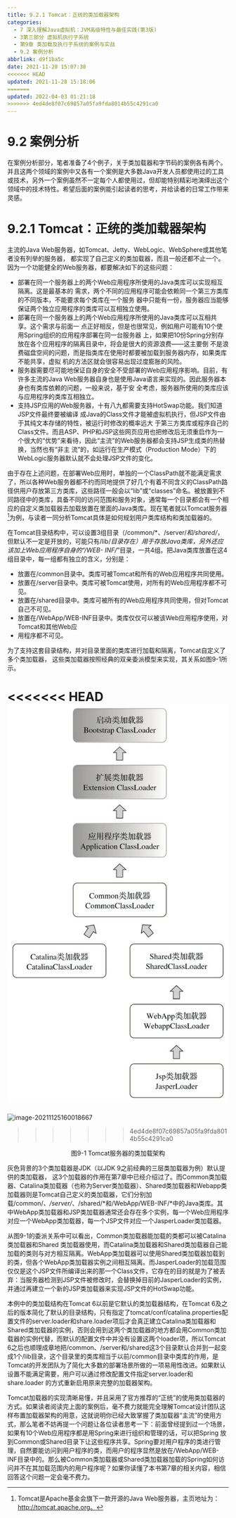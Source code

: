 ```yaml
---
title: 9.2.1 Tomcat：正统的类加载器架构
categories: 
  - 7 深入理解Java虛拟机：JVM高级特性与最佳实践(第3版)
  - 3第三部分 虚拟机执行子系统
  - 第9章 类加载及执行子系统的案例与实战
  - 9.2 案例分析
abbrlink: d9f1ba5c
date: 2021-11-28 15:07:38
<<<<<<< HEAD
updated: 2021-11-28 15:18:06
=======
updated: 2022-04-03 01:21:18
>>>>>>> 4ed4de8f07c69857a05fa9fda8014b55c4291ca0
---
```

# 9.2 案例分析
在案例分析部分，笔者准备了4个例子，关于类加载器和字节码的案例各有两个。并且这两个领域的案例中又各有一个案例是大多数Java开发人员都使用过的工具或技术，另外一个案例虽然不一定每个人都使用过，但却能特别精彩地演绎出这个领域中的技术特性。希望后面的案例能引起读者的思考，并给读者的日常工作带来灵感。

# 9.2.1 Tomcat：正统的类加载器架构
主流的Java Web服务器，如Tomcat、Jetty、WebLogic、WebSphere或其他笔者没有列举的服务器， 都实现了自己定义的类加载器，而且一般还都不止一个。因为一个功能健全的Web服务器，都要解决如下的这些问题：

- 部署在同一个服务器上的两个Web应用程序所使用的Java类库可以实现相互隔离。这是最基本的 需求，两个不同的应用程序可能会依赖同一个第三方类库的不同版本，不能要求每个类库在一个服务 器中只能有一份，服务器应当能够保证两个独立应用程序的类库可以互相独立使用。
- 部署在同一个服务器上的两个Web应用程序所使用的Java类库可以互相共享。这个需求与前面一 点正好相反，但是也很常见，例如用户可能有10个使用Spring组织的应用程序部署在同一台服务器 上，如果把10份Spring分别存放在各个应用程序的隔离目录中，将会是很大的资源浪费——这主要倒 不是浪费磁盘空间的问题，而是指类库在使用时都要被加载到服务器内存，如果类库不能共享，虚拟 机的方法区就会很容易出现过度膨胀的风险。
- 服务器需要尽可能地保证自身的安全不受部署的Web应用程序影响。目前，有许多主流的Java Web服务器自身也是使用Java语言来实现的。因此服务器本身也有类库依赖的问题，一般来说，基于安 全考虑，服务器所使用的类库应该与应用程序的类库互相独立。
- 支持JSP应用的Web服务器，十有八九都需要支持HotSwap功能。我们知道JSP文件最终要被编译 成Java的Class文件才能被虚拟机执行，但JSP文件由于其纯文本存储的特性，被运行时修改的概率远大 于第三方类库或程序自己的Class文件。而且ASP、PHP和JSP这些网页应用也把修改后无须重启作为一 个很大的“优势”来看待，因此“主流”的Web服务器都会支持JSP生成类的热替换，当然也有“非主 流”的，如运行在生产模式（Production Mode）下的WebLogic服务器默认就不会处理JSP文件的变化。

由于存在上述问题，在部署Web应用时，单独的一个ClassPath就不能满足需求了，所以各种Web服务器都不约而同地提供了好几个有着不同含义的ClassPath路径供用户存放第三方类库，这些路径一般会以“lib”或“classes”命名。被放置到不同路径中的类库，具备不同的访问范围和服务对象，通常每一个目录都会有一个相应的自定义类加载器去加载放置在里面的Java类库。现在笔者就以Tomcat服务器[^1]为例，与读者一同分析Tomcat具体是如何规划用户类库结构和类加载器的。

在Tomcat目录结构中，可以设置3组目录（/common/*、/server/*和/shared/*，但默认不一定是开放的，可能只有/lib/*目录存在）用于存放Java类库，另外还应该加上Web应用程序自身的“/WEB- INF/*”目录，一共4组。把Java类库放置在这4组目录中，每一组都有独立的含义，分别是：

- 放置在/common目录中。类库可被Tomcat和所有的Web应用程序共同使用。
- 放置在/server目录中。类库可被Tomcat使用，对所有的Web应用程序都不可见。
- 放置在/shared目录中。类库可被所有的Web应用程序共同使用，但对Tomcat自己不可见。
- 放置在/WebApp/WEB-INF目录中。类库仅仅可以被该Web应用程序使用，对Tomcat和其他Web应
- 用程序都不可见。

为了支持这套目录结构，并对目录里面的类库进行加载和隔离，Tomcat自定义了多个类加载器， 这些类加载器按照经典的双亲委派模型来实现，其关系如图9-1所示。

<<<<<<< HEAD
![image-20211125160018667](https://raw.githubusercontent.com/lanlan2017/images/master/Blog/Sum/20211125160018.png)
=======
![image-20211125160018667](https://gitee.com/XiaoLan223/images/raw/master/Blog/Sum/20211125160018.png)
>>>>>>> 4ed4de8f07c69857a05fa9fda8014b55c4291ca0

<center>图9-1 Tomcat服务器的类加载架构</center>

灰色背景的3个类加载器是JDK（以JDK 9之前经典的三层类加载器为例）默认提供的类加载器， 这3个加载器的作用在第7章中已经介绍过了。而Common类加载器、Catalina类加载器（也称为Server类加载器）、Shared类加载器和Webapp类加载器则是Tomcat自己定义的类加载器，它们分别加载/common/*、/server/*、/shared/*和/WebApp/WEB-INF/*中的Java类库。其中WebApp类加载器和JSP类加载器通常还会存在多个实例，每一个Web应用程序对应一个WebApp类加载器，每一个JSP文件对应一个JasperLoader类加载器。

从图9-1的委派关系中可以看出，Common类加载器能加载的类都可以被Catalina类加载器和Shared 类加载器使用，而Catalina类加载器和Shared类加载器自己能加载的类则与对方相互隔离。WebApp类加载器可以使用Shared类加载器加载到的类，但各个WebApp类加载器实例之间相互隔离。而JasperLoader的加载范围仅仅是这个JSP文件所编译出来的那一个Class文件，它存在的目的就是为了被丢弃：当服务器检测到JSP文件被修改时，会替换掉目前的JasperLoader的实例，并通过再建立一个新的JSP类加载器来实现JSP文件的HotSwap功能。

本例中的类加载结构在Tomcat 6以前是它默认的类加载器结构，在Tomcat 6及之后的版本简化了默认的目录结构，只有指定了tomcat/conf/catalina.properties配置文件的server.loader和share.loader项后才会真正建立Catalina类加载器和Shared类加载器的实例，否则会用到这两个类加载器的地方都会用Common类加载器的实例代替，而默认的配置文件中并没有设置这两个loader项，所以Tomcat 6之后也顺理成章地把/common、/server和/shared这3个目录默认合并到一起变成1个/lib目录，这个目录里的类库相当于以前/common目录中类库的作用，是Tomcat的开发团队为了简化大多数的部署场景所做的一项易用性改进。如果默认设置不能满足需要，用户可以通过修改配置文件指定server.loader和share.loader 的方式重新启用原来完整的加载器架构。

Tomcat加载器的实现清晰易懂，并且采用了官方推荐的“正统”的使用类加载器的方式。如果读者阅读完上面的案例后，毫不费力就能完全理解Tomcat设计团队这样布置加载器架构的用意，这就说明你已经大致掌握了类加载器“主流”的使用方式，那么笔者不妨再提一个问题让各位读者思考一下：前面曾经提到过一个场景，如果有10个Web应用程序都是用Spring来进行组织和管理的话，可以把Spring 放到Common或Shared目录下让这些程序共享。Spring要对用户程序的类进行管理，自然要能访问到用户程序的类，而用户的程序显然是放在/WebApp/WEB-INF目录中的。那么被Common类加载器或Shared类加载器加载的Spring如何访问并不在其加载范围内的用户程序呢？如果你读懂了本书第7章的相关内容，相信回答这个问题一定会毫不费力。

[^1]: Tomcat是Apache基金会旗下一款开源的Java Web服务器，主页地址为：http://tomcat.apache.org。
